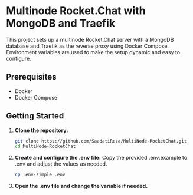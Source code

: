# Multinode Rocket.Chat with MongoDB and Traefik

This project sets up a multinode Rocket.Chat server with a MongoDB database and Traefik as the reverse proxy using Docker Compose. Environment variables are used to make the setup dynamic and easy to configure.

## Prerequisites

- Docker
- Docker Compose

## Getting Started

1. **Clone the repository:**
   ```sh
   git clone https://github.com/SaadatiReza/MultiNode-RocketChat.git
   cd MultiNode-RocketChat
   
2. **Create and configure the .env file:**
   Copy the provided .env.example to .env and adjust the values as needed.
   ```sh
   cp .env-simple .env

3. **Open the .env file and change the variable if needed.**
   
